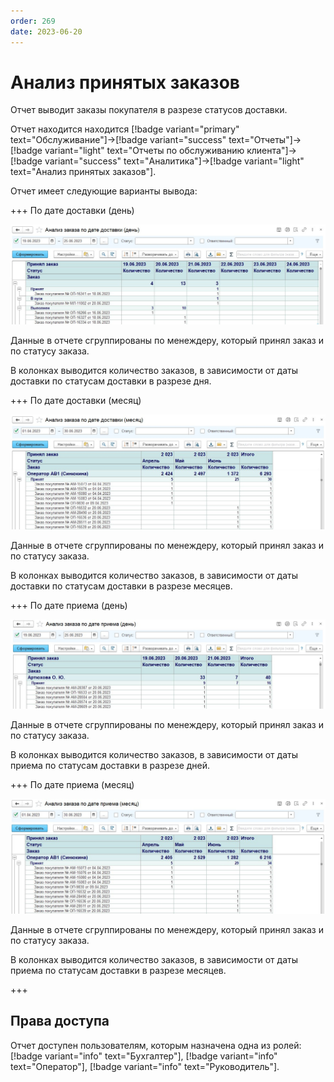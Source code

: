 ```yaml
---
order: 269
date: 2023-06-20
---
```

# Анализ принятых заказов

Отчет выводит заказы покупателя в разрезе статусов доставки.

Отчет находится находится [!badge variant="primary" text="Обслуживание"]->[!badge variant="success" text="Отчеты"]->[!badge variant="light" text="Отчеты по обслуживанию клиента"]->[!badge variant="success" text="Аналитика"]->[!badge variant="light" text="Анализ принятых заказов"].

Отчет имеет следующие варианты вывода:

+++ По дате доставки (день)

![](/images/Отчет_анализ_заказа.jpg)

Данные в отчете сгруппированы по менеждеру, который принял заказ и по статусу заказа.

В колонках выводится количество заказов, в зависимости от даты доставки по статусам доставки в разрезе дня.

+++ По дате доставки (месяц)

![](/images/Отчет_анализ_заказа_месяц.jpg)

Данные в отчете сгруппированы по менеждеру, который принял заказ и по статусу заказа.

В колонках выводится количество заказов, в зависимости от даты доставки по статусам доставки в разрезе месяцев.

+++ По дате приема (день)

![](/images/Отчет_анализ_заказа_прием_день.jpg)

Данные в отчете сгруппированы по менеждеру, который принял заказ и по статусу заказа.

В колонках выводится количество заказов, в зависимости от даты приема по статусам доставки в разрезе дней.


+++ По дате приема (месяц)

![](/images/Отчет_анализ_заказа_прием_месяц.jpg)

Данные в отчете сгруппированы по менеждеру, который принял заказ и по статусу заказа.

В колонках выводится количество заказов, в зависимости от даты приема по статусам доставки в разрезе месяцев.

+++

## Права доступа

Отчет доступен пользователям, которым назначена одна из ролей: [!badge variant="info" text="Бухгалтер"], [!badge variant="info" text="Оператор"], [!badge variant="info" text="Руководитель"].
